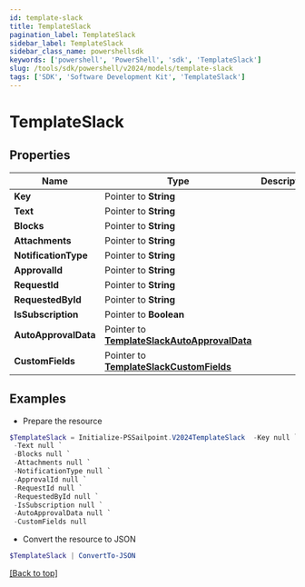```yaml
---
id: template-slack
title: TemplateSlack
pagination_label: TemplateSlack
sidebar_label: TemplateSlack
sidebar_class_name: powershellsdk
keywords: ['powershell', 'PowerShell', 'sdk', 'TemplateSlack'] 
slug: /tools/sdk/powershell/v2024/models/template-slack
tags: ['SDK', 'Software Development Kit', 'TemplateSlack']
---
```



# TemplateSlack

## Properties

Name | Type | Description | Notes
------------ | ------------- | ------------- | -------------
**Key** |  Pointer to **String** |  | [optional] 
**Text** |  Pointer to **String** |  | [optional] 
**Blocks** |  Pointer to **String** |  | [optional] 
**Attachments** |  Pointer to **String** |  | [optional] 
**NotificationType** |  Pointer to **String** |  | [optional] 
**ApprovalId** |  Pointer to **String** |  | [optional] 
**RequestId** |  Pointer to **String** |  | [optional] 
**RequestedById** |  Pointer to **String** |  | [optional] 
**IsSubscription** |  Pointer to **Boolean** |  | [optional] 
**AutoApprovalData** |  Pointer to [**TemplateSlackAutoApprovalData**](template-slack-auto-approval-data) |  | [optional] 
**CustomFields** |  Pointer to [**TemplateSlackCustomFields**](template-slack-custom-fields) |  | [optional] 

## Examples

- Prepare the resource
```powershell
$TemplateSlack = Initialize-PSSailpoint.V2024TemplateSlack  -Key null `
 -Text null `
 -Blocks null `
 -Attachments null `
 -NotificationType null `
 -ApprovalId null `
 -RequestId null `
 -RequestedById null `
 -IsSubscription null `
 -AutoApprovalData null `
 -CustomFields null
```

- Convert the resource to JSON
```powershell
$TemplateSlack | ConvertTo-JSON
```


[[Back to top]](#) 

